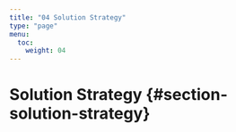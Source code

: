```yaml
---
title: "04 Solution Strategy"
type: "page"
menu:
  toc:
    weight: 04
---
```

# Solution Strategy {#section-solution-strategy}
